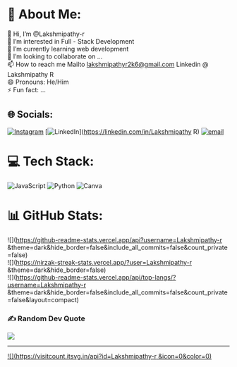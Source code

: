 # 💫 About Me:
👋 Hi, I’m @Lakshmipathy-r<br>👀 I’m interested in Full - Stack Development<br>🌱 I’m currently learning web development<br>💞️ I’m looking to collaborate on ...<br>📫 How to reach me Mailto lakshmipathyr2k6@gmail.com Linkedin @ Lakshmipathy R<br>😄 Pronouns: He/Him<br>⚡ Fun fact: ...


## 🌐 Socials:
[![Instagram](https://img.shields.io/badge/Instagram-%23E4405F.svg?logo=Instagram&logoColor=white)](https://instagram.com/llaksh_here) [![LinkedIn](https://img.shields.io/badge/LinkedIn-%230077B5.svg?logo=linkedin&logoColor=white)](https://linkedin.com/in/Lakshmipathy R) [![email](https://img.shields.io/badge/Email-D14836?logo=gmail&logoColor=white)](mailto:lakshmipathyr2k6@gmail.com) 

# 💻 Tech Stack:
![JavaScript](https://img.shields.io/badge/javascript-%23323330.svg?style=flat&logo=javascript&logoColor=%23F7DF1E) ![Python](https://img.shields.io/badge/python-3670A0?style=flat&logo=python&logoColor=ffdd54) ![Canva](https://img.shields.io/badge/Canva-%2300C4CC.svg?style=flat&logo=Canva&logoColor=white)
# 📊 GitHub Stats:
![](https://github-readme-stats.vercel.app/api?username=Lakshmipathy-r &theme=dark&hide_border=false&include_all_commits=false&count_private=false)<br/>
![](https://nirzak-streak-stats.vercel.app/?user=Lakshmipathy-r &theme=dark&hide_border=false)<br/>
![](https://github-readme-stats.vercel.app/api/top-langs/?username=Lakshmipathy-r &theme=dark&hide_border=false&include_all_commits=false&count_private=false&layout=compact)

### ✍️ Random Dev Quote
![](https://quotes-github-readme.vercel.app/api?type=horizontal&theme=radical)

---
[![](https://visitcount.itsvg.in/api?id=Lakshmipathy-r &icon=0&color=0)](https://visitcount.itsvg.in)

<!-- Proudly created with GPRM ( https://gprm.itsvg.in ) -->
<!---
Lakshmipathy-r/Lakshmipathy-r is a ✨ special ✨ repository because its `README.md` (this file) appears on your GitHub profile.
You can click the Preview link to take a look at your changes.
